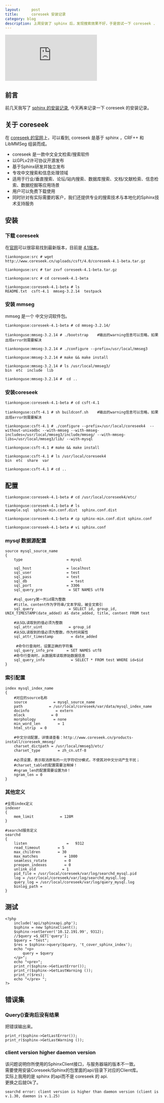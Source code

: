 ```yaml
---
layout:     post
title:      coreseek 安装记录
category: blog
description: 上周安装了 sphinx 后，发现搜索效果不好，于是尝试一下 coreseek .
---
```


![coreseek 封面][cover-image]

## 前言

前几天我写了 [sphinx 的安装记录][sphinx-learn], 今天再来记录一下 coreseek 的安装记录。


## 关于 coreseek

在 [coreseek 的官网][coreseek]上，可以看到, coreseek 是基于 sphinx ，CRF++ 和 LibMMSeg 组装而成。

* coreseek 是一款中文全文检索/搜索软件
* 以GPLv2许可协议开源发布
* 基于Sphinx研发并独立发布
* 专攻中文搜索和信息处理领域
* 适用于行业/垂直搜索、论坛/站内搜索、数据库搜索、文档/文献检索、信息检索、数据挖掘等应用场景
* 用户可以免费下载使用
* 同时针对有实际需要的客户，我们还提供专业的搜索技术与本地化的Sphinx技术支持服务


## 安装

### 下载 coreseek

在[官网][coreseek]可以很容易找到最新版本，目前是 [4.1版本][coreseek-source-4-1]。

```
tiankonguse:src # wget http://www.coreseek.cn/uploads/csft/4.0/coreseek-4.1-beta.tar.gz

tiankonguse:src # tar zxvf coreseek-4.1-beta.tar.gz

tiankonguse:src # cd coreseek-4.1-beta

tiankonguse:coreseek-4.1-beta # ls
README.txt  csft-4.1  mmseg-3.2.14  testpack

```

### 安装 mmseg

mmseg 是一个 中文分词软件包。

```
tiankonguse:coreseek-4.1-beta # cd mmseg-3.2.14/

tiankonguse:mmseg-3.2.14 # ./bootstrap    #输出的warning信息可以忽略，如果出现error则需要解决

tiankonguse:mmseg-3.2.14 # ./configure --prefix=/usr/local/mmseg3

tiankonguse:mmseg-3.2.14 # make && make install

tiankonguse:mmseg-3.2.14 # ls /usr/local/mmseg3/
bin  etc  include  lib

tiankonguse:mmseg-3.2.14 #  cd ..
```

###  安装coreseek

```
tiankonguse:coreseek-4.1-beta # cd csft-4.1

tiankonguse:csft-4.1 # sh buildconf.sh    #输出的warning信息可以忽略，如果出现error则需要解决

tiankonguse:csft-4.1 # ./configure --prefix=/usr/local/coreseek4  --without-unixodbc --with-mmseg --with-mmseg-includes=/usr/local/mmseg3/include/mmseg/ --with-mmseg-libs=/usr/local/mmseg3/lib/ --with-mysql 

tiankonguse:csft-4.1 # make && make install

tiankonguse:csft-4.1 # ls /usr/local/coreseek4
bin  etc  share  var

tiankonguse:csft-4.1 # cd ..
```

##  配置


```
tiankonguse:coreseek-4.1-beta # cd /usr/local/coreseek4/etc/

tiankonguse:coreseek-4.1-beta # ls
example.sql  sphinx-min.conf.dist  sphinx.conf.dist

tiankonguse:coreseek-4.1-beta # cp sphinx-min.conf.dist sphinx.conf

tiankonguse:coreseek-4.1-beta # vi sphinx.conf
```


### mysql 数据源配置

```
source mysql_source_name
{
    type                    = mysql

    sql_host                = localhost
    sql_user                = test
    sql_pass                = test
    sql_db                    = test
    sql_port                = 3306
    sql_query_pre            = SET NAMES utf8

    #sql_query第一列id需为整数
    #title、content作为字符串/文本字段，被全文索引
    sql_query                = SELECT id, group_id, UNIX_TIMESTAMP(date_added) AS date_added, title, content FROM test
    
    #从SQL读取到的值必须为整数
    sql_attr_uint            = group_id    
    #从SQL读取到的值必须为整数，作为时间属性
    sql_attr_timestamp        = date_added 

     #命令行查询时，设置正确的字符集
    sql_query_info_pre      = SET NAMES utf8                                       
    #命令行查询时，从数据库读取原始数据信息
    sql_query_info            = SELECT * FROM test WHERE id=$id 
}
```

### 索引配置

```
index mysql_index_name
{
    #对应的source名称
    source            = mysql_source_name             
    path            = /usr/local/coreseek/var/data/mysql_index_name 
    docinfo            = extern
    mlock            = 0
    morphology        = none
    min_word_len        = 1
    html_strip  = 0

    #中文分词配置，详情请查看：http://www.coreseek.cn/products-install/coreseek_mmseg/
    charset_dictpath = /usr/local/mmseg3/etc/ 
    charset_type        = zh_cn.utf-8
    
    #必须设置，表示取消原有的一元字符切分模式，不使其对中文分词产生干扰；
    #charset_table的配置需要注释掉！
    #ngram_len的配置需要设置为0！
    ngram_len = 0
}
```

### 其他定义

```
#全局index定义
indexer
{
    mem_limit            = 128M
}

#searchd服务定义
searchd
{
    listen                  =   9312
    read_timeout        = 5
    max_children        = 30
    max_matches            = 1000
    seamless_rotate        = 0
    preopen_indexes        = 0
    unlink_old            = 1
    pid_file = /usr/local/coreseek/var/log/searchd_mysql.pid  
    log = /usr/local/coreseek/var/log/searchd_mysql.log        
    query_log = /usr/local/coreseek/var/log/query_mysql.log 
    binlog_path =
}
```

## 测试

```
<?php  
    include('api/sphinxapi.php'); 
    $sphinx = new SphinxClient(); 
    $sphinx->setServer('10.12.191.99', 9312); 
    //$query =$_GET['query'];
    $query = "test"; 
    $res = $sphinx->query($query, 't_cover_sphinx_index');
    echo "<p>
        query = $query
    </p>";
    echo "<pre>";  
    print_r($sphinx->GetLastError());
    print_r($sphinx->GetLastWarning ());
    print_r($res); 
    echo "</pre> ";
?>
```

## 错误集

###  Query()查询后没有结果

把错误输出来。

```
print_r($sphinx->GetLastError());
print_r($sphinx->GetLastWarning ());
```

### client version higher daemon version

该问题说明你所使用的SphinxClient接口，与服务器端的版本不一致。  
需要使用安装Coreseek/Sphinx的包里面的api/目录下对应的Client库。  
实际上我用的是 sphinx 的api而不是 coreseek 的 api.  
更换之后就Ok了。

```
searchd error: client version is higher than daemon version (client is v.1.30, daemon is v.1.25)
```


[coreseek-source-4-1]: http://www.coreseek.cn/uploads/csft/4.0/coreseek-4.1-beta.tar.gz
[sphinx-learn]: http://github.tiankonguse.com/blog/2014/10/30/sphinx-learn/
[coreseek]: http://www.coreseek.com/
[cover-image]: http://tiankonguse.com/lab/cloudLink/baidupan.php?url=/1915453531/3637290315.gif
